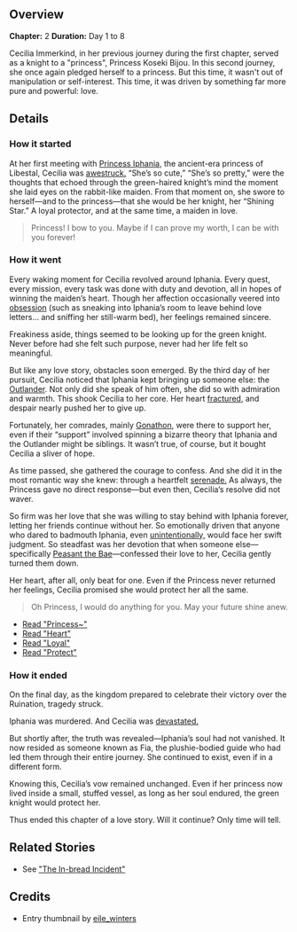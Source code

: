 <!-- title: Oh Princess -->
<!-- quote: I shall fight for your honour, you knight through and through.  -->
<!-- chapters: 1 -->
<!-- images: (Cecilia's first time meeting Iphania), (Cecilia being freaky on Iphania's bed), (Gonathon and Bijou comforting Cecilia), (Cecilia's serenade for the Princess), (Cecilia upon learning Iphania's death) -->
<!-- model: false -->

## Overview

**Chapter:** 2
**Duration:** Day 1 to 8

Cecilia Immerkind, in her previous journey during the first chapter, served as a knight to a "princess", Princess Koseki Bijou. In this second journey, she once again pledged herself to a princess. But this time, it wasn't out of manipulation or self-interest. This time, it was driven by something far more pure and powerful: love.

## Details

### How it started

At her first meeting with [Princess Iphania,](#entry:iphania-entry) the ancient-era princess of Libestal, Cecilia was [awestruck.](https://www.youtube.com/watch?v=cyLsX20esBE&t=3677s) “She’s so cute,” “She’s so pretty,” were the thoughts that echoed through the green-haired knight’s mind the moment she laid eyes on the rabbit-like maiden. From that moment on, she swore to herself—and to the princess—that she would be her knight, her “Shining Star.” A loyal protector, and at the same time, a maiden in love.

> Princess! I bow to you.
> Maybe if I can prove my worth, I can be with you forever!

### How it went

Every waking moment for Cecilia revolved around Iphania. Every quest, every mission, every task was done with duty and devotion, all in hopes of winning the maiden’s heart. Though her affection occasionally veered into [obsession](https://www.youtube.com/live/Icdii90_vSA?si=Jyrns6hejyLxwP1j&t=18262) (such as sneaking into Iphania’s room to leave behind love letters… and sniffing her still-warm bed), her feelings remained sincere.

Freakiness aside, things seemed to be looking up for the green knight. Never before had she felt such purpose, never had her life felt so meaningful.

But like any love story, obstacles soon emerged. By the third day of her pursuit, Cecilia noticed that Iphania kept bringing up someone else: the [Outlander](#entry:outsider-entry). Not only did she speak of him often, she did so with admiration and warmth. This shook Cecilia to her core. Her heart [fractured,](https://www.youtube.com/live/Icdii90_vSA?si=ExxsS-YVaBvPL6Uo&t=5066) and despair nearly pushed her to give up.

Fortunately, her comrades, mainly [Gonathon,](#entry:gigi-entry) were there to support her, even if their “support” involved spinning a bizarre theory that Iphania and the Outlander might be siblings. It wasn’t true, of course, but it bought Cecilia a sliver of hope.

As time passed, she gathered the courage to confess. And she did it in the most romantic way she knew: through a heartfelt [serenade.](https://www.youtube.com/live/I75IWfMGVgM?t=7144) As always, the Princess gave no direct response—but even then, Cecilia’s resolve did not waver.

So firm was her love that she was willing to stay behind with Iphania forever, letting her friends continue without her. So emotionally driven that anyone who dared to badmouth Iphania, even [unintentionally,](https://www.youtube.com/live/48HSA_GcOZ0?si=5hds-8Kg9slqsnyV&t=6918) would face her swift judgment. So steadfast was her devotion that when someone else—specifically [Peasant the Bae](#entry:bae-entry)—confessed their love to her, Cecilia gently turned them down.

Her heart, after all, only beat for one. Even if the Princess never returned her feelings, Cecilia promised she would protect her all the same.

> Oh Princess, I would do anything for you.
> May your future shine anew.

- [Read "Princess~"](#text:princess~)
- [Read "Heart"](#text:heart)
- [Read "Loyal"](#text:loyal)
- [Read "Protect"](#text:protect)

### How it ended

On the final day, as the kingdom prepared to celebrate their victory over the Ruination, tragedy struck.

Iphania was murdered. And Cecilia was [devastated.](https://www.youtube.com/live/LyufI3aiCB0?si=GTfSsdxPIM8QPDg9&t=6682)

But shortly after, the truth was revealed—Iphania’s soul had not vanished. It now resided as someone known as Fia, the plushie-bodied guide who had led them through their entire journey. She continued to exist, even if in a different form.

Knowing this, Cecilia’s vow remained unchanged. Even if her princess now lived inside a small, stuffed vessel, as long as her soul endured, the green knight would protect her.

Thus ended this chapter of a love story.
Will it continue? Only time will tell.

## Related Stories

- See ["The In-bread Incident"](#entry:inbread-entry)

## Credits

- Entry thumbnail by [eile_winters](https://x.com/eule_winters/status/1919969659094499795)
